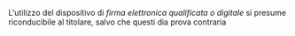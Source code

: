L'utilizzo del dispositivo di _firma elettronica qualificata o digitale_ si presume riconducibile al titolare, salvo che questi dia prova contraria